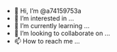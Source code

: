 - 👋 Hi, I’m @a74159753a
- 👀 I’m interested in ...
- 🌱 I’m currently learning ...
- 💞️ I’m looking to collaborate on ...
- 📫 How to reach me ...

<!---
a74159753a/a74159753a is a ✨ special ✨ repository because its `README.md` (this file) appears on your GitHub profile.
You can click the Preview link to take a look at your changes.
--->
